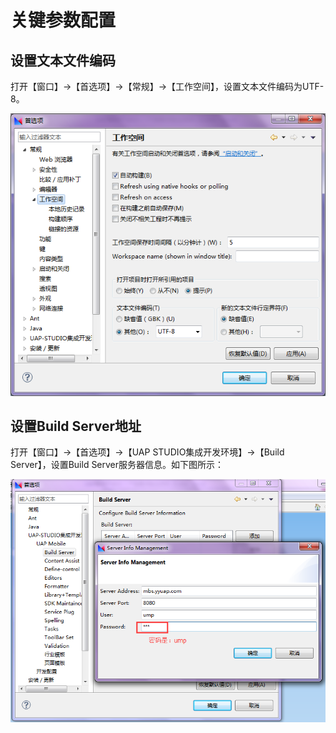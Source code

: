 # 关键参数配置

## 设置文本文件编码

打开【窗口】->【首选项】->【常规】->【工作空间】，设置文本文件编码为UTF-8。

![](/articles/studio/3-/images/image9.png)

## 设置Build Server地址

打开【窗口】->【首选项】->【UAP STUDIO集成开发环境】->【Build Server】，设置Build Server服务器信息。如下图所示：

![](/articles/studio/3-/images/image10.png)









